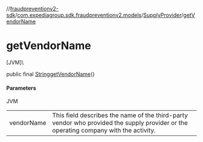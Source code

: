 //[fraudpreventionv2-sdk](../../../index.md)/[com.expediagroup.sdk.fraudpreventionv2.models](../index.md)/[SupplyProvider](index.md)/[getVendorName](get-vendor-name.md)

# getVendorName

[JVM]\

public final [String](https://docs.oracle.com/javase/8/docs/api/java/lang/String.html)[getVendorName](get-vendor-name.md)()

#### Parameters

JVM

| | |
|---|---|
| vendorName | This field describes the name of the third-party vendor who provided the supply provider or the operating company with the activity. |
